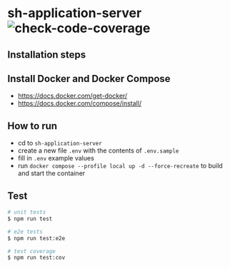 # sh-application-server ![check-code-coverage](https://img.shields.io/badge/code--coverage-26.25%25-red)

## Installation steps

## Install Docker and Docker Compose

- https://docs.docker.com/get-docker/
- https://docs.docker.com/compose/install/

## How to run

- cd to `sh-application-server`
- create a new file `.env` with the contents of `.env.sample`
- fill in `.env` example values
- run `docker compose --profile local up -d --force-recreate` to build and start the container

## Test

```bash
# unit tests
$ npm run test

# e2e tests
$ npm run test:e2e

# test coverage
$ npm run test:cov
```
